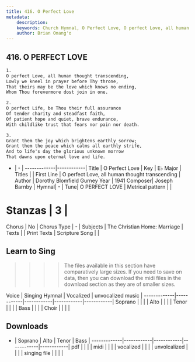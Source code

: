 ```yaml
---
title: 416. O Perfect Love
metadata:
    description: 
    keywords: Church Hymnal, O Perfect Love, O perfect Love, all human thought transcending, 
    author: Brian Onang'o
---
```



## 416. O PERFECT LOVE

```txt
1.
O perfect Love, all human thought transcending, 
Lowly we kneel in prayer before Thy throne, 
That theirs may be the love which knows no ending, 
Whom Thou forevermore dost join in one. 

2.
O perfect Life, be Thou their full assurance 
Of tender charity and steadfast faith, 
Of patient hope and quiet, brave endurance, 
With childlike trust that fears nor pain nor death. 

3.
Grant them the joy which brightens earthly sorrow; 
Grant them the peace which calms all earthly strife, 
And to life's day the glorious unknown morrow 
That dawns upon eternal love and life.
```

- |   -  |
-------------|------------|
Title | O Perfect Love |
Key | E♭ Major |
Titles |  |
First Line | O perfect Love, all human thought transcending |
Author | Dorothy Blomfield Gurney
Year | 1941
Composer| Joseph Barnby |
Hymnal|  - |
Tune| O PERFECT LOVE |
Metrical pattern | |
# Stanzas | 3 |
Chorus | No |
Chorus Type | - |
Subjects | The Christian Home: Marriage |
Texts |  |
Print Texts | 
Scripture Song |  |
  
## Learn to Sing

>>>> The files available in this section have comparatively large sizes. If you need to save on data, then you can download the midi files in the download section as they are of smaller sizes.

Voice |  Singing Hymnal | Vocalized | unvocalized music |
-------------|------------|------------|------------|------------|
Soprano | | | |
Alto | | | |
Tenor | | | |
Bass | | | |
Choir | | | |

## Downloads

- |  Soprano | Alto | Tenor | Bass |
-------------|------------|------------|------------|------------|
pdf | | | |
midi | | | |
vocalized | | | |
unvolcalized | | | |
singing file | | | |
  